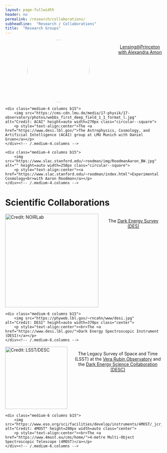```yaml
---
layout: page-fullwidth
header: no
permalink: /research/collaborations/
subheadline:  "Research / Collaborations"
title:  "Research Groups"
---
```

<style>.circular--square { border-radius: 50%; display: block; margin-left: auto; margin-right: auto;}</style>

<div class="row t30">
    <div class="medium-4 columns b15">
        <img src="https://web.astro.princeton.edu/sites/g/files/toruqf1486/files/styles/3x4_750w_1000h/public/2023-10/alex.jpg?itok=RwR89BEe" alt="" height=auto width=200px class="circular--square">
        <p style="text-align:center"><a href="https://alexandraamon.com/">Lensing@Princeton<br>with Alexandra Amon</a></p>
    </div><!-- /.medium-4.columns -->

    <div class="medium-4 columns b15">
        <img src="https://cms-cdn.lmu.de/media/17-physik/17-observatory/photos/webbs_first_deep_field_1_1_format_l.jpg" alt="Credit: ACAI" height=auto width=270px class="circular--square">
        <p style="text-align:center">The <a href="https://www.desi.lbl.gov/">The Astrophysics, Cosmology, and Artificial Intelligence (ACAI) group at LMU Munich with Daniel Gruen</a></p>
    </div><!-- /.medium-4.columns -->

    <div class="medium-4 columns b15">
        <img src="https://www.slac.stanford.edu/~roodman/img/RoodmanAaron_BW.jpg" alt="" height=auto width=250px class="circular--square">
        <p style="text-align:center"><a href="https://www.slac.stanford.edu/~roodman/index.html">Experimental Cosmology<br>with Aaron Roodman</a></p>
    </div><!-- /.medium-4.columns -->
</div><!-- /.row -->
<h1>Scientific Collaborations</h1>
<div class="row t60">
    <div class="medium-6 columns b15">
        <img src="https://noirlab.edu/public/media/archives/logos/screen/logo044.jpg" alt="Credit: NOIRLab" height=auto width=300px class="center">
        <p style="text-align:center">The <a href="https://www.darkenergysurvey.org/">Dark Energy Survey (DES)</a></p>
    </div><!-- /.medium-6.columns -->

    <div class="medium-6 columns b15">
        <img src="https://phyweb.lbl.gov/~rncahn/www/desi.jpg" alt="Credit: DESI" height=auto width=370px class="center">
        <p style="text-align:center"><br>The <a href="https://www.desi.lbl.gov/">Dark Energy Spectroscopic Instrument (DESI)</a></p>
    </div><!-- /.medium-6.columns -->
</div><!-- /.row -->
<div class="row t60">
    <div class="medium-6 columns b15">
        <img src="https://lsstdesc.org/assets/img/logo.png" alt="Credit: LSST/DESC" height=200px width=auto class="center">
        <p style="text-align:center">The Legacy Survey of Space and Time (LSST) at the <a href="https://rubinobservatory.org/">Vera Rubin Observatory</a> and the <a href="https://lsstdesc.org/">Dark Energy Science Collaboration (DESC)</a></p>
    </div><!-- /.medium-6.columns -->

    <div class="medium-6 columns b15">
        <img src="https://www.eso.org/sci/facilities/develop/instruments/4MOST/_jcr_content/par/image.img.png/1485504250626.png" alt="Credit: 4MOST" height=200px width=auto class="center">
        <p style="text-align:center"><br>The <a href="https://www.4most.eu/cms/home/">4-metre Multi-Object Spectroscopic Telescope (4MOST)</a></p>
    </div><!-- /.medium-6.columns -->
</div><!-- /.row -->
